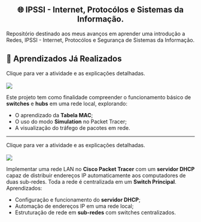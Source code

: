 <div align="center"><h2>  🌐 IPSSI - Internet, Protocólos e Sistemas da Informação.</h2></div>
Repositório destinado aos meus avanços em aprender uma introdução a Redes, IPSSI - Internet, Protocólos e Segurança de Sistemas da Informação.

## 📌 Aprendizados Já Realizados
Clique para ver a atividade e as explicações detalhadas.
<br></br>
<a href="Atividades/Tabela_MAC" target="_blank"><img src="https://img.shields.io/badge/Atividade Tabela MAC-EBF3F8?style=for-the-badge&logo=github&logoColor=00A0FF"></a> 

Este projeto tem como finalidade compreender o funcionamento básico de **switches** e **hubs** em uma rede local, explorando:  
- O aprendizado da **Tabela MAC**;
- O uso do modo **Simulation** no Packet Tracer;  
- A visualização do tráfego de pacotes em rede.

---
Clique para ver a atividade e as explicações detalhadas.
<br></br>
<a href="Atividades/DHCP_LAN" target="_blank"><img src="https://img.shields.io/badge/Atividade DHCP LAN-EBF3F8?style=for-the-badge&logo=github&logoColor=00A0FF"></a> 

Implementar uma rede LAN no **Cisco Packet Tracer** com um **servidor DHCP** capaz de distribuir endereços IP automaticamente aos computadores de duas sub-redes.  Toda a rede é centralizada em um **Switch Principal**. Aprendizados:  
- Configuração e funcionamento do **servidor DHCP**;
- Automação de endereços IP em uma rede local;  
- Estruturação de rede em **sub-redes** com switches centralizados. 
